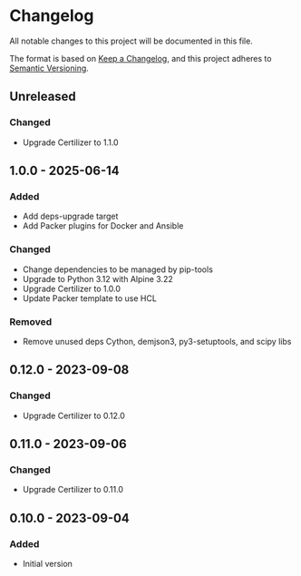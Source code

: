 # Changelog

All notable changes to this project will be documented in this file.

The format is based on [Keep a Changelog](https://keepachangelog.com/en/1.0.0/),
and this project adheres to [Semantic Versioning](https://semver.org/spec/v2.0.0.html).

## Unreleased

### Changed
- Upgrade Certilizer to 1.1.0

## 1.0.0 - 2025-06-14
### Added
- Add deps-upgrade target
- Add Packer plugins for Docker and Ansible

### Changed
- Change dependencies to be managed by pip-tools
- Upgrade to Python 3.12 with Alpine 3.22
- Upgrade Certilizer to 1.0.0
- Update Packer template to use HCL

### Removed
- Remove unused deps Cython, demjson3, py3-setuptools, and scipy libs

## 0.12.0 - 2023-09-08
### Changed
- Upgrade Certilizer to 0.12.0

## 0.11.0 - 2023-09-06
### Changed
- Upgrade Certilizer to 0.11.0

## 0.10.0 - 2023-09-04
### Added
- Initial version
